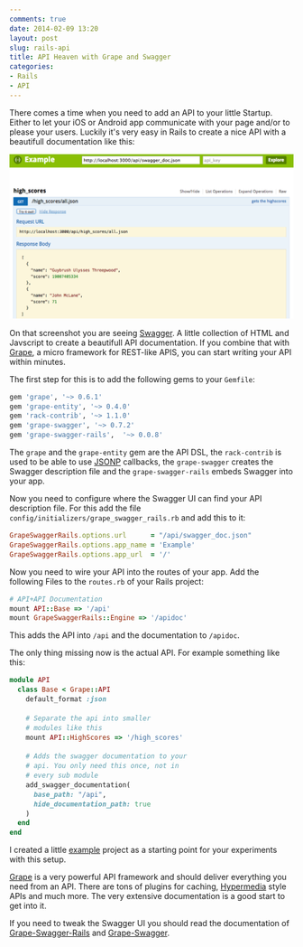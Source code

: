 ```yaml
---
comments: true
date: 2014-02-09 13:20
layout: post
slug: rails-api
title: API Heaven with Grape and Swagger
categories:
- Rails
- API
---
```

There comes a time when you need to add an API to your little Startup. Either to
let your iOS or Android app communicate with your page and/or to please your users.
Luckily it's very easy in Rails to create a nice API with a beautifull documentation
like this:

![Swagger UI](/images/2014-02-09-grape/grape.png)

On that screenshot you are seeing [Swagger](https://github.com/wordnik/swagger-ui). A little
collection of HTML and Javscript to create a beautifull API documentation. If you combine that
with [Grape](https://github.com/intridea/grape), a micro framework for REST-like APIS,
you can start writing your API within minutes.

The first step for this is to add the following gems to your `Gemfile`:

```ruby
gem 'grape', '~> 0.6.1'
gem 'grape-entity', '~> 0.4.0'
gem 'rack-contrib', '~> 1.1.0'
gem 'grape-swagger', '~> 0.7.2'
gem 'grape-swagger-rails',  '~> 0.0.8'
```

The `grape` and the `grape-entity` gem are the API DSL, the `rack-contrib` is used to be able to
use [JSONP](https://en.wikipedia.org/wiki/JSONP) callbacks, the `grape-swagger` creates the
Swagger description file and the `grape-swagger-rails` embeds Swagger into your app.

Now you need to configure where the Swagger UI can find your API description file. For this add
the file `config/initializers/grape_swagger_rails.rb` and add this to it:

```ruby
GrapeSwaggerRails.options.url      = "/api/swagger_doc.json"
GrapeSwaggerRails.options.app_name = 'Example'
GrapeSwaggerRails.options.app_url  = '/'
```

Now you need to wire your API into the routes of your app. Add the following Files to the
`routes.rb` of your Rails project:

```ruby
# API+API Documentation
mount API::Base => '/api'
mount GrapeSwaggerRails::Engine => '/apidoc'
```

This adds the API into `/api` and the documentation to `/apidoc`.

The only thing missing now is the actual API. For example something
like this:

```ruby
module API
  class Base < Grape::API
    default_format :json

    # Separate the api into smaller
    # modules like this
    mount API::HighScores => '/high_scores'

    # Adds the swagger documentation to your
    # api. You only need this once, not in
    # every sub module
    add_swagger_documentation(
      base_path: "/api",
      hide_documentation_path: true
    )
  end
end
```

I created a little [example](https://github.com/bitboxer/grape_swagger_example)
project as a starting point for your experiments with this setup.

[Grape](https://github.com/intridea/grape) is a very powerful API framework and should
deliver everything you need from an API. There are tons of plugins for caching,
[Hypermedia](http://steveklabnik.github.io/hypermedia-presentation/) style APIs and much
more. The very extensive documentation is a good start to get into it.

If you need to tweak the Swagger UI you should read the documentation of
[Grape-Swagger-Rails](https://github.com/BrandyMint/grape-swagger-rails) and
[Grape-Swagger](https://github.com/tim-vandecasteele/grape-swagger).
